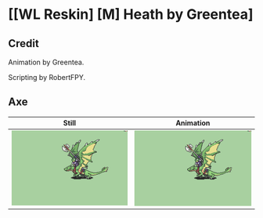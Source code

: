 # [\[WL Reskin\] \[M\] Heath by Greentea]

## Credit

Animation by Greentea.

Scripting by RobertFPY.
	
## Axe

| Still | Animation |
| :---: | :-------: |
| ![Axe still](./Axe_000.png) | ![Axe animation](./Axe.gif) |
